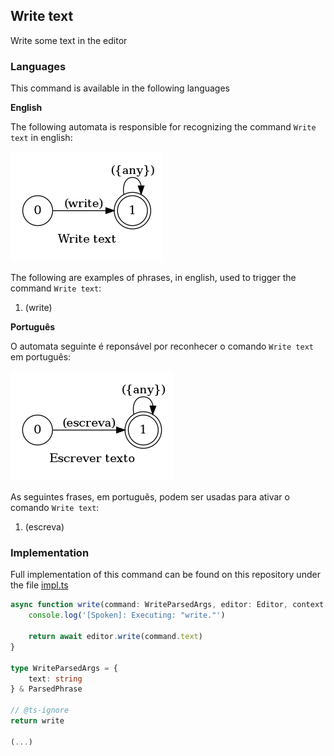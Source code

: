## Write text

Write some text in the editor

### Languages

This command is available in the following languages

**English**

The following automata is responsible for recognizing the command `Write text` in english:

![English](phrase_en-US.png)

The following are examples of phrases, in english, used to trigger the command `Write text`:

1. (write)

**Português**

O automata seguinte é reponsável por reconhecer o comando `Write text` em português:

![Português](phrase_pt-BR.png)

As seguintes frases, em português, podem ser usadas para ativar o comando `Write text`:

1. (escreva)

### Implementation

Full implementation of this command can be found on this repository under the file [impl.ts](impl.ts)

```typescript
async function write(command: WriteParsedArgs, editor: Editor, context: {}) {
    console.log('[Spoken]: Executing: "write."')

    return await editor.write(command.text)
}

type WriteParsedArgs = {
    text: string
} & ParsedPhrase

// @ts-ignore
return write

(...)
```